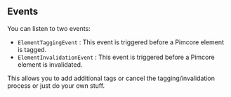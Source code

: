
## Events

You can listen to two events: 

- `ElementTaggingEvent` : This event is triggered  before a Pimcore element is tagged.
- `ElementInvalidationEvent` : This event is triggered before a Pimcore element is invalidated.

This allows you to add additional tags or cancel the tagging/invalidation process or just do your own stuff. 

